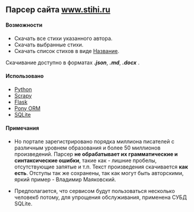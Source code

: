 ## Парсер сайта www.stihi.ru

#### Возможности
- Скачать все стихи указанного автора.
- Скачать выбранные стихи.
- Скачать список стихов в виде [Название](ссылка).

Скачивание доступно в форматах ***.json***, ***.md***, ***.docx*** .

#### Использовано
- [Python](https://www.python.org/downloads/release/python-3107/)
- [Scrapy](https://scrapy.org/)
- [Flask](https://flask.palletsprojects.com/en/latest/)
- [Pony ORM](https://ponyorm.org/)
- [SQLite](https://www.sqlite.org/index.html)

#### Примечания
- Но портале зарегистрировано порядка миллиона писателей с различным уровнем образования и более 50 миллионов произведений. Парсер **не обрабатывает их грамматические и синтаксические ошибки**, такие как - лишние пробелы, отсутствующие запятые и т.п. Текст произведения скачивается **как есть**. 
Отступы так же сохранены, так как могут быть авторскими, яркий пример - Владимир Маяковский.

- Предполагается, что сервисом будут пользоваться несколько человекб потому, для упрощения обслуживания, применена СУБД SQLite.